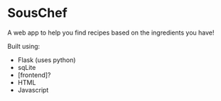 # SousChef
A web app to help you find recipes based on the ingredients you have!

Built using:
- Flask (uses python)
- sqLite
- [frontend]?
- HTML
- Javascript
